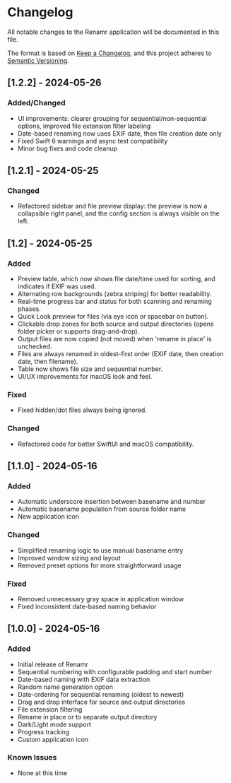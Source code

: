 # Changelog

All notable changes to the Renamr application will be documented in this file.

The format is based on [Keep a Changelog](https://keepachangelog.com/en/1.0.0/),
and this project adheres to [Semantic Versioning](https://semver.org/spec/v2.0.0.html).

## [1.2.2] - 2024-05-26
### Added/Changed
- UI improvements: clearer grouping for sequential/non-sequential options, improved file extension filter labeling
- Date-based renaming now uses EXIF date, then file creation date only
- Fixed Swift 6 warnings and async test compatibility
- Minor bug fixes and code cleanup

## [1.2.1] - 2024-05-25
### Changed
- Refactored sidebar and file preview display: the preview is now a collapsible right panel, and the config section is always visible on the left.

## [1.2] - 2024-05-25
### Added
- Preview table, which now shows file date/time used for sorting, and indicates if EXIF was used.
- Alternating row backgrounds (zebra striping) for better readability.
- Real-time progress bar and status for both scanning and renaming phases.
- Quick Look preview for files (via eye icon or spacebar on button).
- Clickable drop zones for both source and output directories (opens folder picker or supports drag-and-drop).
- Output files are now copied (not moved) when 'rename in place' is unchecked.
- Files are always renamed in oldest-first order (EXIF date, then creation date, then filename).
- Table now shows file size and sequential number.
- UI/UX improvements for macOS look and feel.

### Fixed
- Fixed hidden/dot files always being ignored.

### Changed
- Refactored code for better SwiftUI and macOS compatibility.

## [1.1.0] - 2024-05-16

### Added
- Automatic underscore insertion between basename and number
- Automatic basename population from source folder name
- New application icon

### Changed
- Simplified renaming logic to use manual basename entry
- Improved window sizing and layout
- Removed preset options for more straightforward usage

### Fixed
- Removed unnecessary gray space in application window
- Fixed inconsistent date-based naming behavior

## [1.0.0] - 2024-05-16

### Added
- Initial release of Renamr
- Sequential numbering with configurable padding and start number
- Date-based naming with EXIF data extraction
- Random name generation option
- Date-ordering for sequential renaming (oldest to newest)
- Drag and drop interface for source and output directories
- File extension filtering
- Rename in place or to separate output directory
- Dark/Light mode support
- Progress tracking
- Custom application icon

### Known Issues
- None at this time 